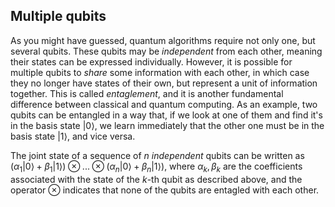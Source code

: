 ## Multiple qubits

As you might have guessed, quantum algorithms require not only one, but several qubits. These qubits may be *independent* from each other, meaning their states can be expressed individually. However, it is possible for multiple qubits to *share* some information with each other, in which case they no longer have states of their own, but represent a unit of information together. This is called *entaglement*, and it is another fundamental difference between classical and quantum computing. As an example, two qubits can be entangled in a way that, if we look at one of them and find it's in the basis state $|0\rangle$, we learn immediately that the other one must be in the basis state $|1\rangle$, and vice versa.

The joint state of a sequence of $n$ *independent* qubits can be written as $\left( \alpha_1 |0\rangle + \beta_1 |1\rangle \right) \otimes ... \otimes \left( \alpha_n |0\rangle + \beta_n |1\rangle \right)$, where $\alpha_k, \beta_k$ are the coefficients associated with the state of the $k$-th qubit as described above, and the operator $\otimes$ indicates that none of the qubits are entagled with each other.

<!-- TODO visualize a very simple system and maybe add something about quantum gates -->